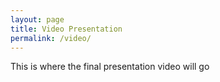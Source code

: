 ```yaml
---
layout: page
title: Video Presentation
permalink: /video/
---
```


This is where the final presentation video will go
